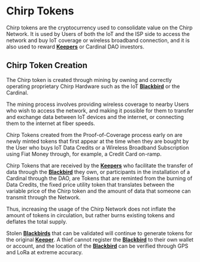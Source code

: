 
# Chirp Tokens

Chirp tokens are the cryptocurrency used to consolidate value on the Chirp Network. It is used by Users of both the IoT and the ISP side to access the network and buy IoT coverage or wireless broadband connection, and it is also used to reward **[Keepers](docs/Chirp-Technology/keepers.md)** or Cardinal DAO investors. 

## Chirp Token Creation

The Chirp token is created through mining by owning and correctly operating proprietary Chirp Hardware such as the IoT **[Blackbird](docs/Hardware/Blackbird.md)** or the Cardinal. 

The mining process involves providing wireless coverage to nearby Users who wish to access the network, and making it possible for them to transfer and exchange data between IoT devices and the internet, or connecting them to the internet at fiber speeds.

Chirp Tokens created from the Proof-of-Coverage process early on are newly minted tokens that first appear at the time when they are bought by the User who buys IoT Data Credits or a Wireless Broadband Subscription using Fiat Money through, for example, a Credit Card on-ramp.

Chirp Tokens that are received by the **[Keepers](docs/Chirp-Technology/keepers.md)** who facilitate the transfer of data through the **[Blackbird](docs/Hardware/Blackbird.md)** they own, or participants in the installation of a Cardinal through the DAO, are Tokens that are reminted from the burning of Data Credits, the fixed price utility token that translates between the variable price of the Chirp token and the amount of data that someone can transmit through the Network. 

Thus, increasing the usage of the Chirp Network does not inflate the amount of tokens in circulation, but rather burns existing tokens and deflates the total supply.

Stolen **[Blackbirds](docs/Hardware/Blackbird.md)** that can be validated will continue to generate tokens for the original **[Keeper](docs/Chirp-Technology/keepers.md)**.  A thief cannot register the **[Blackbird](docs/Hardware/Blackbird.md)** to their own wallet or account, and the location of the **[Blackbird](docs/Hardware/Blackbird.md)** can be verified through GPS and LoRa at extreme accuracy.
